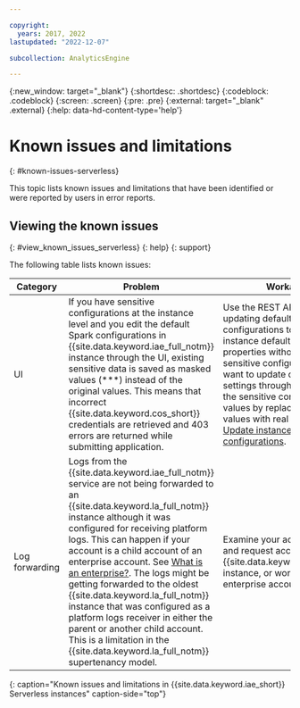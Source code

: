 ```yaml
---

copyright:
  years: 2017, 2022
lastupdated: "2022-12-07"

subcollection: AnalyticsEngine

---
```


<!-- Attribute definitions -->
{:new_window: target="_blank"}
{:shortdesc: .shortdesc}
{:codeblock: .codeblock}
{:screen: .screen}
{:pre: .pre}
{:external: target="_blank" .external}
{:help: data-hd-content-type='help'}

# Known issues and limitations
{: #known-issues-serverless}

This topic lists known issues and limitations that have been identified or were reported by users in error reports.

## Viewing the known issues
{: #view_known_issues_serverless}
{: help}
{: support}

The following table lists known issues:

| Category | Problem |  Workaround |
|---------|---------|------------|
| UI | If you have sensitive configurations at the instance level and you edit the default Spark configurations in {{site.data.keyword.iae_full_notm}} instance through the UI, existing sensitive data is saved as masked values (***) instead of the original values. This means that incorrect {{site.data.keyword.cos_short}} credentials are retrieved and 403 errors are returned while submitting application. | Use the REST API endpoint for updating default Spark configurations to update specific instance default configuration properties without affecting sensitive configurations. If you want to update configuration settings through the UI, re-enter the sensitive configuration values by replacing the masked values with real values. See [Update instance default Spark configurations](/apidocs/ibm-analytics-engine-v3#updateinstancedefaultconfigs). |
| Log forwarding | Logs from the {{site.data.keyword.iae_full_notm}} service are not being forwarded to an {{site.data.keyword.la_full_notm}} instance although it was configured for receiving platform logs. This can happen if your account is a child account of an enterprise account. See [What is an enterprise?](/docs/account?topic=account-what-is-enterprise). The logs might be getting forwarded to the oldest {{site.data.keyword.la_full_notm}} instance that was configured as a platform logs receiver in either the parent or another child account. This is a limitation in the {{site.data.keyword.la_full_notm}} supertenancy model. | Examine your account hierarchy and request access to the {{site.data.keyword.la_full_notm}} instance, or work with a non-enterprise account. |
{: caption="Known issues and limitations in {{site.data.keyword.iae_short}} Serverless instances" caption-side="top"}
